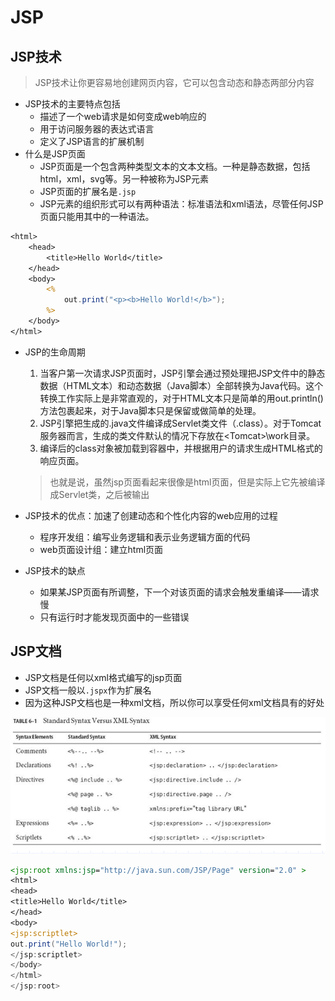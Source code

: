 # JSP

## JSP技术

> JSP技术让你更容易地创建网页内容，它可以包含动态和静态两部分内容

- JSP技术的主要特点包括
  - 描述了一个web请求是如何变成web响应的
  - 用于访问服务器的表达式语言
  - 定义了JSP语言的扩展机制
- 什么是JSP页面
  - JSP页面是一个包含两种类型文本的文本文档。一种是静态数据，包括html，xml，svg等。另一种被称为JSP元素
  - JSP页面的扩展名是`.jsp`
  - JSP元素的组织形式可以有两种语法：标准语法和xml语法，尽管任何JSP页面只能用其中的一种语法。

```jsp
<html>
  	<head>
		<title>Hello World</title>
	</head>
	<body>
		<%
			out.print("<p><b>Hello World!</b>");
		%>
	</body>
</html>

```

- JSP的生命周期

  1. 当客户第一次请求JSP页面时，JSP引擎会通过预处理把JSP文件中的静态数据（HTML文本）和动态数据（Java脚本）全部转换为Java代码。这个转换工作实际上是非常直观的，对于HTML文本只是简单的用out.println()方法包裹起来，对于Java脚本只是保留或做简单的处理。
  2. JSP引擎把生成的.java文件编译成Servlet类文件（.class）。对于Tomcat服务器而言，生成的类文件默认的情况下存放在\<Tomcat\>\work目录。
  3. 编译后的class对象被加载到容器中，并根据用户的请求生成HTML格式的响应页面。

  > 也就是说，虽然jsp页面看起来很像是html页面，但是实际上它先被编译成Servlet类，之后被输出

- JSP技术的优点：加速了创建动态和个性化内容的web应用的过程

  - 程序开发组：编写业务逻辑和表示业务逻辑方面的代码
  - web页面设计组：建立html页面

- JSP技术的缺点

  - 如果某JSP页面有所调整，下一个对该页面的请求会触发重编译——请求慢
  - 只有运行时才能发现页面中的一些错误

## JSP文档

- JSP文档是任何以xml格式编写的jsp页面
- JSP文档一般以`.jspx`作为扩展名
- 因为这种JSP文档也是一种xml文档，所以你可以享受任何xml文档具有的好处

![](img/5_1.png)

```jsp
<jsp:root xmlns:jsp="http://java.sun.com/JSP/Page" version="2.0" >
<html>
<head>
<title>Hello World</title>
</head>
<body>
<jsp:scriptlet>
out.print("Hello World!");
</jsp:scriptlet>
</body>
</html>
</jsp:root>

```

